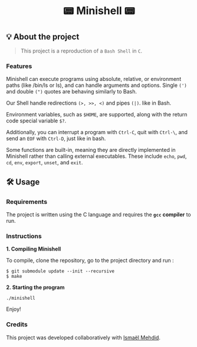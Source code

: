 <h1 align="center">
	📟 Minishell 📟
</h1>

## 💡 About the project

> This project is a reproduction of a ``Bash Shell`` in ``C``.

### Features

Minishell can execute programs using absolute, relative, or environment paths (like /bin/ls or ls), and can handle arguments and options. Single ``(')`` and double ``(")`` quotes are behaving similarly to Bash.

Our Shell handle redirections ``(>, >>, <)`` and pipes ``(|)``. like in Bash.

Environment variables, such as ``$HOME``, are supported, along with the return code special variable ``$?``.

Additionally, you can interrupt a program with ``Ctrl-C``, quit with ``Ctrl-\``, and send an ``EOF`` with ``Ctrl-D``, just like in bash.

Some functions are built-in, meaning they are directly implemented in Minishell rather than calling external executables. These include ``echo``, ``pwd``, ``cd``, ``env``, ``export``, ``unset``, and ``exit``.

## 🛠️ Usage

### Requirements

The project is written using the C language and requires the **`gcc` compiler** to run.

### Instructions

**1. Compiling Minishell**

To compile, clone the repository, go to the project directory and run :

```shell
$ git submodule update --init --recursive
$ make
```
**2. Starting the program**

```shell
./minishell
```
Enjoy!

### Credits

This project was developed collaboratively with [Ismaël Mehdid](https://github.com/ismaelmehdid).
